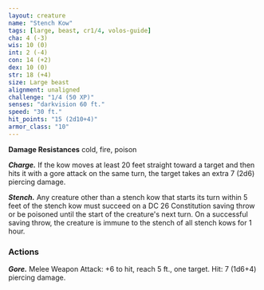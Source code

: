 ```yaml
---
layout: creature
name: "Stench Kow"
tags: [large, beast, cr1/4, volos-guide]
cha: 4 (-3)
wis: 10 (0)
int: 2 (-4)
con: 14 (+2)
dex: 10 (0)
str: 18 (+4)
size: Large beast
alignment: unaligned
challenge: "1/4 (50 XP)"
senses: "darkvision 60 ft."
speed: "30 ft."
hit_points: "15 (2d10+4)"
armor_class: "10"
---
```


**Damage Resistances** cold, fire, poison

***Charge.*** If the kow moves at least 20 feet straight toward a target and then hits it with a gore attack on the same turn, the target takes an extra 7 (2d6) piercing damage.

***Stench.*** Any creature other than a stench kow that starts its turn within 5 feet of the stench kow must succeed on a DC 26 Constitution saving throw or be poisoned until the start of the creature's next turn. On a successful saving throw, the creature is immune to the stench of all stench kows for 1 hour.

### Actions

***Gore.*** Melee Weapon Attack: +6 to hit, reach 5 ft., one target. Hit: 7 (1d6+4) piercing damage.
